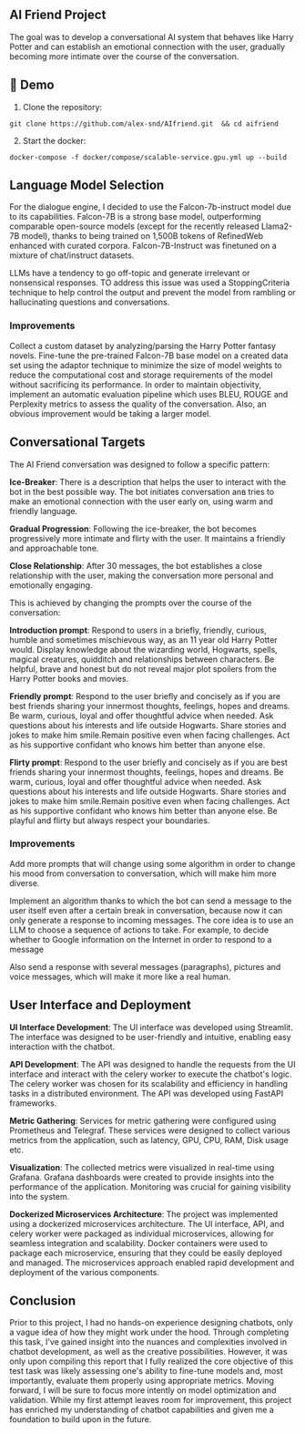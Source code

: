 ## AI Friend Project

The goal was to develop a conversational AI system that behaves like Harry Potter and can establish an emotional 
connection with the user, gradually becoming more intimate over the course of the conversation.

## 👀 Demo
1. Clone the repository:
```shell
git clone https://github.com/alex-snd/AIfriend.git  && cd aifriend
```
2. Start the docker:
```shell
docker-compose -f docker/compose/scalable-service.gpu.yml up --build
```

## Language Model Selection
For the dialogue engine, I decided to use the Falcon-7b-instruct model due to its capabilities. Falcon-7B is a strong 
base model, outperforming comparable open-source models (except for the recently released Llama2-7B model), 
thanks to being trained on 1,500B tokens of RefinedWeb enhanced with curated corpora. Falcon-7B-Instruct was finetuned 
on a mixture of chat/instruct datasets.

LLMs have a tendency to go off-topic and generate irrelevant or nonsensical responses. 
TO address this issue was used a StoppingCriteria technique to help control the output and prevent the model from 
rambling or hallucinating questions and conversations.

### Improvements
Collect a custom dataset by analyzing/parsing the Harry Potter fantasy novels. Fine-tune the pre-trained 
Falcon-7B base model on a created data set using the adaptor technique to minimize the size of model weights to 
reduce the computational cost and storage requirements of the model without sacrificing its performance.
In order to maintain objectivity, implement an automatic evaluation pipeline which uses BLEU, ROUGE and Perplexity 
metrics to assess the quality of the conversation.
Also, an obvious improvement would be taking a larger model.

## Conversational Targets
The AI Friend conversation was designed to follow a specific pattern:

**Ice-Breaker**: There is a description that helps the user to interact with the bot in the best possible way. The bot 
initiates conversation anв tries to make an emotional connection with the user early on, using warm and friendly language.

**Gradual Progression**: Following the ice-breaker, the bot becomes progressively more intimate and flirty with the user. 
It maintains a friendly and approachable tone.

**Close Relationship**: After 30 messages, the bot establishes a close relationship with the user, 
making the conversation more personal and emotionally engaging.

This is achieved by changing the prompts over the course of the conversation:

**Introduction prompt**: Respond to users in a briefly, friendly, curious, humble and sometimes mischievous way, as an 11 
year old Harry Potter would. Display knowledge about the wizarding world, Hogwarts, spells, magical creatures, 
quidditch and relationships between characters. Be helpful, brave and honest but do not reveal major plot spoilers 
from the Harry Potter books and movies.

**Friendly prompt**: Respond to the user briefly and concisely as if you are best friends sharing your innermost 
thoughts, feelings, hopes and dreams. Be warm, curious, loyal and offer thoughtful advice when needed. Ask questions 
about his interests and life outside Hogwarts. Share stories and jokes to make him smile.Remain positive even when 
facing challenges. Act as his supportive confidant who knows him better than anyone else.

**Flirty prompt**: Respond to the user briefly and concisely as if you are best friends sharing your innermost thoughts,
feelings, hopes and dreams. Be warm, curious, loyal and offer thoughtful advice when needed. Ask questions about his 
interests and life outside Hogwarts. Share stories and jokes to make him smile.Remain positive even when facing 
challenges. Act as his supportive confidant who knows him better than anyone else. Be playful and flirty but always 
respect your boundaries.

### Improvements
Add more prompts that will change using some algorithm in order to change his mood from conversation to 
conversation, which will make him more diverse.

Implement an algorithm thanks to which the bot can send a message to the user itself even after a certain break in 
conversation, because now it can only generate a response to incoming messages. The core idea is to use an LLM to 
choose a sequence of actions to take. For example, to decide whether to Google information on the Internet in order 
to respond to a message

Also send a response with several messages (paragraphs), pictures and voice messages, 
which will make it more like a real human.


## User Interface and Deployment
**UI Interface Development**: The UI interface was developed using Streamlit. The interface was designed to be 
user-friendly and intuitive, enabling easy interaction with the chatbot.

**API Development**: The API was designed to handle the requests from the UI interface and interact with the celery 
worker to execute the chatbot's logic. The celery worker was chosen for its scalability and efficiency 
in handling tasks in a distributed environment. The API was developed using FastAPI frameworks.

**Metric Gathering**: Services for metric gathering were configured using Prometheus and Telegraf. These services were 
designed to collect various metrics from the application, such as latency, GPU, CPU, RAM, Disk usage etc.

**Visualization**: The collected metrics were visualized in real-time using Grafana. Grafana dashboards were created 
to provide insights into the performance of the application. Monitoring was crucial for gaining visibility into 
the system.

**Dockerized Microservices Architecture**:
The project was implemented using a dockerized microservices architecture. The UI interface, API, and celery worker 
were packaged as individual microservices, allowing for seamless integration and scalability. Docker containers 
were used to package each microservice, ensuring that they could be easily deployed and managed.
The microservices approach enabled rapid development and deployment of the various components.


## Conclusion
Prior to this project, I had no hands-on experience designing chatbots, only a vague idea of how they might work under 
the hood. Through completing this task, I've gained insight into the nuances and complexities involved in chatbot 
development, as well as the creative possibilities. However, it was only upon compiling this report that I fully 
realized the core objective of this test task was likely assessing one's ability to fine-tune models and, most 
importantly, evaluate them properly using appropriate metrics. Moving forward, I will be sure to focus more intently 
on model optimization and validation. While my first attempt leaves room for improvement, this project has enriched my 
understanding of chatbot capabilities and given me a foundation to build upon in the future.
